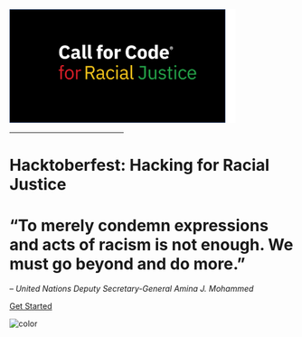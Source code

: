 <!-- _coverpage.md -->

<img src="img/cfcfrj-logo.png" width="400px" alt="Hacktoberfest: Hacking for Racial Justice">

<hr style='width:40%; border-color:#000000;'>
<h1 style="">Hacktoberfest: Hacking for Racial Justice</h1>
<h1><b>“To merely condemn expressions and acts of racism is not enough.​ We must go beyond and do more.”</b></h1>

<i>– United Nations Deputy Secretary-General
Amina J. Mohammed</i>

[Get Started](#main)

<!-- background color -->

![color](#ffffff)